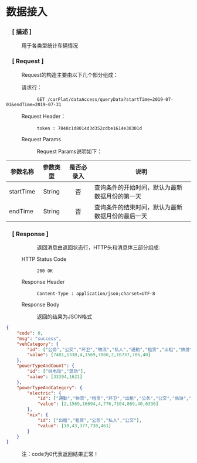 # 数据接入

### &ensp;&ensp;[ 描述 ]

&ensp;&ensp;&ensp;&ensp;&ensp;&ensp;用于各类型统计车辆情况

### &ensp;&ensp;[ Request ]
&ensp;&ensp;&ensp;&ensp;&ensp;&ensp;Request的构造主要由以下几个部分组成：

&ensp;&ensp;&ensp;&ensp;&ensp;&ensp;请求行：

&ensp;&ensp;&ensp;&ensp;&ensp;&ensp;&ensp;&ensp;&ensp;&ensp;&ensp;&ensp;`GET /carPlat/dataAccess/queryData?startTime=2019-07-01&endTime=2019-07-31`

&ensp;&ensp;&ensp;&ensp;&ensp;&ensp;Request Header：


&ensp;&ensp;&ensp;&ensp;&ensp;&ensp;&ensp;&ensp;&ensp;&ensp;&ensp;&ensp;`token : 7840c1d8014d3d352cdbe1614e30301d`

&ensp;&ensp;&ensp;&ensp;&ensp;&ensp;Request Params

&ensp;&ensp;&ensp;&ensp;&ensp;&ensp;&ensp;&ensp;&ensp;&ensp;&ensp;&ensp;Request Params说明如下：

参数名称|参数类型|是否必录入|说明
--|:--:|:--:|--
startTime | String | 否 | 查询条件的开始时间，默认为最新数据月份的第一天
endTime | String | 否 | 查询条件的结束时间，默认为最新数据月份的最后一天



### &ensp;&ensp;[ Response ]
&ensp;&ensp;&ensp;&ensp;&ensp;&ensp;&ensp;&ensp;&ensp;&ensp;&ensp;&ensp;返回消息由返回状态行，HTTP头和消息体三部分组成:

&ensp;&ensp;&ensp;&ensp;&ensp;&ensp;HTTP Status Code

&ensp;&ensp;&ensp;&ensp;&ensp;&ensp;&ensp;&ensp;&ensp;&ensp;&ensp;&ensp;`200 OK`

&ensp;&ensp;&ensp;&ensp;&ensp;&ensp;Response Header

&ensp;&ensp;&ensp;&ensp;&ensp;&ensp;&ensp;&ensp;&ensp;&ensp;&ensp;&ensp;`Content-Type : application/json;charset=UTF-8`

&ensp;&ensp;&ensp;&ensp;&ensp;&ensp;Response Body

&ensp;&ensp;&ensp;&ensp;&ensp;&ensp;&ensp;&ensp;&ensp;&ensp;&ensp;&ensp;返回的结果为JSON格式

``` json
{
    "code": 0,
    "msg": "success",
    "vehCategory": {
        "id": ["公务","公交","环卫","物流","私人","通勤","租赁","出租","旅游"],
        "value": [7481,1330,4,1569,7066,2,16737,786,40]
    },
    "powerTypeAndCount": {
        "id": ["纯电动","混动"],
        "value": [33394,1621]
    },
    "powerTypeAndCategory": {
        "electric": {
            "id": ["通勤","物流","租赁","环卫","出租","公务","公交","旅游","私人"],
            "value": [2,1569,16694,4,776,7104,869,40,6336]
        },
        "mix": {
            "id": ["出租","租赁","公务","私人","公交"],
            "value": [10,43,377,730,461]
        }
    }
}
```

&ensp;&ensp;&ensp;&ensp;&ensp;&ensp;注：code为0代表返回结果正常！
